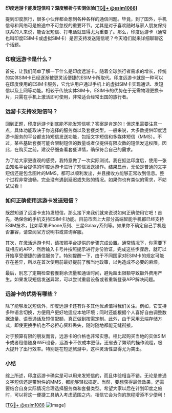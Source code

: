 **印度远游卡能发短信吗？深度解析与实测体验[[TG💪+ @esim1088](https://t.me/s/esim1088)]**

提到印度旅行，很多小伙伴都会想到各种各样的通信问题。毕竟，到了国外，手机信号和网络可是旅途中不可忽视的重要环节。尤其是对于喜欢随时与家人朋友保持联系的人来说，能否发短信、打电话就显得尤为重要了。那么，印度远游卡（通常也叫印度ESIM卡或虚拟SIM卡）是否支持发送短信呢？今天咱们就来详细聊聊这个话题。

### 印度远游卡是什么？

首先，让我们简单了解一下什么是印度远游卡。随着全球旅行者需求的增长，传统的实体SIM卡已经逐渐被更灵活便捷的ESIM卡所取代。印度远游卡就是一种可以在印度使用的ESIM卡服务，它允许用户通过手机上的虚拟SIM卡实现通话、发短信以及上网等功能。相较于传统实体SIM卡，ESIM卡的优势在于无需物理更换卡片，只需在手机上激活即可使用，非常适合经常出国的旅行者。

### 远游卡支持发短信吗？

回到正题，印度远游卡到底能不能发短信呢？答案是肯定的！但这里需要注意一点，具体功能取决于你选择的服务商以及套餐类型。一般来说，大多数提供印度远游卡服务的平台都支持短信发送功能，包括文字短信和多媒体短信（MMS）。不过，某些基础套餐可能会限制短信的数量或者仅提供有限次数的短信发送权限。因此，在购买之前，建议仔细查看套餐详情，确保符合自己的需求。

为了给大家更直观的感受，我特意做了一次实际测试。我在抵达印度后，使用一张由知名平台提供的印度远游卡进行了短信发送操作。结果显示，无论是普通的文字短信还是包含图片的MMS，都可以顺利发出，并且接收方能够正常收到信息。整个过程非常流畅，完全没有遇到延迟或失败的情况。如果你也有类似的需求，不妨试试看！

### 如何正确使用远游卡发送短信？

既然知道了远游卡支持发短信，那么接下来我们就来说说如何正确使用它吧！首先，确保你的手机支持ESIM卡功能。目前市面上大部分高端智能手机都已经支持ESIM技术，比如苹果iPhone系列、三星Galaxy系列等。如果你不确定自己手机是否兼容，请查阅官方说明书或咨询客服。

其次，在激活远游卡时，请按照平台提供的步骤完成设置。通常情况下，你需要下载相应的APP，然后输入卡号并按照提示进行身份验证。完成这些步骤后，就可以开始享受便捷的通信服务了。特别提醒一下，由于不同国家对ESIM卡的规定可能存在差异，所以在首次使用前最好提前了解当地政策，以免造成不必要的麻烦。

最后，别忘了定期检查套餐剩余流量和通话时间，避免超出限额导致额外费用产生。如果发现短信发送异常，可以尝试重启设备或者重新登录APP解决问题。

### 远游卡的优势有哪些？

除了能够发送短信外，印度远游卡还有许多其他优点值得我们关注。例如，它支持多种语言切换，方便用户更好地适应本地环境；同时还能根据个人喜好自由调整数据流量、语音通话及短信配额，真正做到按需定制。此外，由于采用云端存储方式，即使更换手机也不必担心资料丢失，随时随地都能无缝衔接。

对于预算有限的朋友而言，远游卡的价格也非常实惠。相比起购买当地的实体SIM卡或者租借随身WiFi设备，远游卡不仅成本更低，还省去了繁琐的操作流程，极大提升了出行效率。特别是在短途旅游中，这种灵活性显得尤为突出。

### 小结

综上所述，印度远游卡确实是可以用来发短信的，而且体验相当不错。无论是普通文字短信还是带附件的MMS，都能够轻松搞定。当然，要想获得最佳效果，还需要结合自身实际情况合理选择服务商和套餐类型。希望大家以后在计划印度之旅时，可以将这一便捷工具纳入考虑范围之内。相信它会为你的旅程增添不少便利！

[[TG💪+ @esim1088](https://t.me/s/esim1088) ![Image](https://i.postimg.cc/4NQfJmqS/Snipaste-2025-05-13-00-14-12.png)]